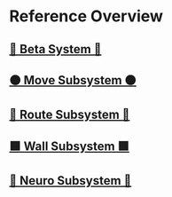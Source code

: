 # Reference Overview


## [🔷 Beta System 🔷](/reference/Beta/BetaOverview)

## [🟠 Move Subsystem 🟠](/reference/Move/MoveOverview)

## [🔺 Route Subsystem 🔺](/reference/Route/RouteOverview)

## [🟩 Wall Subsystem 🟩](/reference/Wall/WallOverview)

## [💜 Neuro Subsystem 💜](/reference/Neuro/NeuroOverview)